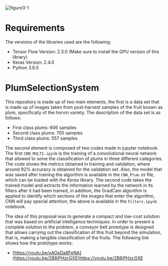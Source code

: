 ![figure3-1](https://user-images.githubusercontent.com/102532937/229074772-839abf55-0b3a-4e40-8912-737b97642cff.png)

# Requirements
The versions of the libraries used are the following:

- Tensor Flow Version: 2.3.0 (Make sure to install the GPU version of this library)
- Keras Version: 2.4.0
- Python 3.8.5


# PlumSelectionSystem
This repository is made up of two main elements, the first is a data set that is made up of images taken from post-harvest samples of the fruit known as plum, specifically of the horvin variety.
The description of the data set is as follows:

- First class plums: 606 samples
- Second class plums: 705 samples
- Third class plums: 557 samples

The second element is composed of two codes made in jupyter notebook. The first `CNN_MULTI.ipynb` is the training of a convolutional neural network that allowed to solve the classification of plums in three different categories. The code shows the metrics obtained in training and validation, where around 92% accuracy is obtained for the validation set. Also, the model that was saved after training the algorithm is available in the `CNN_Plum.h5` file, which can be loaded with the _Keras_ library. The second code takes the trained model and extracts the information learned by the network in its filters after it had been trained, in addition, the GradCam algorithm is applied to identify which sections of the images that enter the algorithm, CNN will pay special attention, the above is available in the `Filters.ipynb` notebook.

The idea of this proposal was to generate a compact and low-cost solution that was based on artificial intelligence techniques. In order to present a complete solution to the problem, a conveyor belt prototype is designed that allows carrying out the classification of this fruit beyond the simulation, that is, making a tangible classification of the fruits. The following link shows how the prototype works:

- [https://youtu.be/xAGpDa8FeNA](https://youtu.be/2B8jPHzcGXE)https://youtu.be/2B8jPHzcGXE
